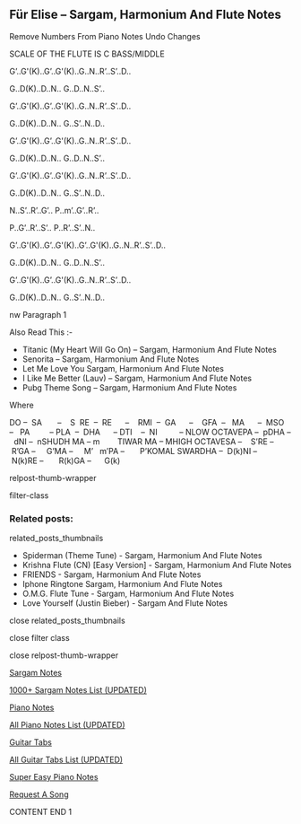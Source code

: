 
## Für Elise – Sargam, Harmonium And Flute Notes

Remove Numbers From Piano Notes
Undo Changes

SCALE OF THE FLUTE IS C BASS/MIDDLE

G’..G'(K)..G’..G'(K)..G..N..R’..S’..D..

G..D(K)..D..N.. G..D..N..S’..

G’..G'(K)..G’..G'(K)..G..N..R’..S’..D..

G..D(K)..D..N.. G..S’..N..D..



G’..G'(K)..G’..G'(K)..G..N..R’..S’..D..

G..D(K)..D..N.. G..D..N..S’..

G’..G'(K)..G’..G'(K)..G..N..R’..S’..D..

G..D(K)..D..N.. G..S’..N..D..



N..S’..R’..G’.. P..m’..G’..R’..

P..G’..R’..S’.. P..R’..S’..N..



G’..G'(K)..G’..G'(K)..G’..G'(K)..G..N..R’..S’..D..

G..D(K)..D..N.. G..D..N..S’..

G’..G'(K)..G’..G'(K)..G..N..R’..S’..D..

G..D(K)..D..N.. G..S’..N..D..

nw Paragraph 1



Also Read This :-

* Titanic (My Heart Will Go On) – Sargam, Harmonium And Flute Notes
* Senorita – Sargam, Harmonium And Flute Notes
* Let Me Love You Sargam, Harmonium And Flute Notes
* I Like Me Better (Lauv) – Sargam, Harmonium And Flute Notes
* Pubg Theme Song – Sargam, Harmonium And Flute Notes

Where

DO –  SA       –    S  RE  –  RE      –    RMI  –  GA      –    GFA  –   MA      –  MSO  –   PA         – PLA  –  DHA      – DTI    –  NI          – NLOW OCTAVEPA –  pDHA –  dNI –  nSHUDH MA – m        TIWAR MA – MHIGH OCTAVESA –    S’RE –     R’GA –     G’MA –     M’   m’PA –       P’KOMAL SWARDHA –  D(k)NI –       N(k)RE –       R(k)GA –      G(k)

relpost-thumb-wrapper

filter-class

### Related posts:

related_posts_thumbnails

* Spiderman (Theme Tune) - Sargam, Harmonium And Flute Notes
* Krishna Flute (CN) [Easy Version] - Sargam, Harmonium And Flute Notes
* FRIENDS - Sargam, Harmonium And Flute Notes
* Iphone Ringtone Sargam, Harmonium And Flute Notes
* O.M.G. Flute Tune - Sargam, Harmonium And Flute Notes
* Love Yourself (Justin Bieber) - Sargam And Flute Notes

close related_posts_thumbnails

close filter class

close relpost-thumb-wrapper

[Sargam Notes](https://www.notationsworld.com/sargam-notes.html)

[1000+ Sargam Notes List (UPDATED)](https://www.notationsworld.com/all-songs-list-sargam-notes.html)

[Piano Notes](https://www.notationsworld.com/piano-notes.html)

[All Piano Notes List (UPDATED)](https://www.notationsworld.com/all-songs-list-piano-notes.html)

[Guitar Tabs](https://www.notationsworld.com/guitar-tabs.html)

[All Guitar Tabs List (UPDATED)](https://www.notationsworld.com/all-songs-list-guitar-tabs.html)

[Super Easy Piano Notes](https://studywall.in/)

[Request A Song](https://www.notationsworld.com/request-a-song.html)

CONTENT END 1

